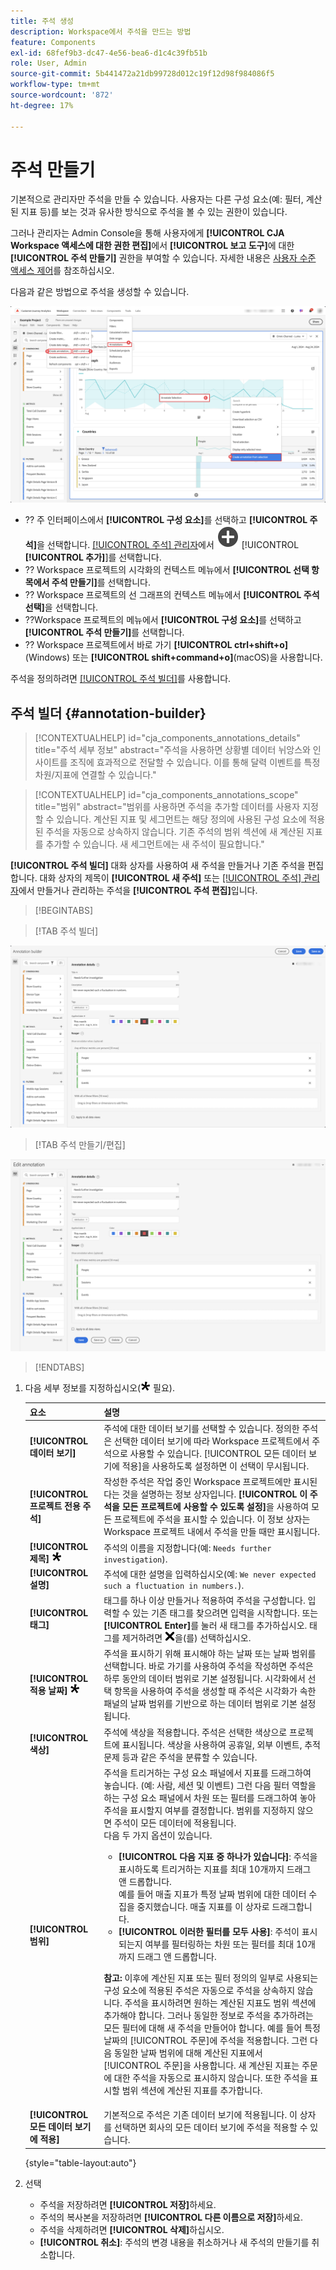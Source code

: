 ```yaml
---
title: 주석 생성
description: Workspace에서 주석을 만드는 방법
feature: Components
exl-id: 68fef9b3-dc47-4e56-bea6-d1c4c39fb51b
role: User, Admin
source-git-commit: 5b441472a21db99728d012c19f12d98f984086f5
workflow-type: tm+mt
source-wordcount: '872'
ht-degree: 17%

---
```


# 주석 만들기

기본적으로 관리자만 주석을 만들 수 있습니다. 사용자는 다른 구성 요소(예: 필터, 계산된 지표 등)를 보는 것과 유사한 방식으로 주석을 볼 수 있는 권한이 있습니다.

그러나 관리자는 Admin Console을 통해 사용자에게 **[!UICONTROL CJA Workspace 액세스에 대한 권한 편집]**&#x200B;에서 **[!UICONTROL 보고 도구]**&#x200B;에 대한 **[!UICONTROL 주석 만들기]** 권한을 부여할 수 있습니다. 자세한 내용은 [사용자 수준 액세스 제어](/help/technotes/access-control.md#user-level-access)를 참조하십시오.

다음과 같은 방법으로 주석을 생성할 수 있습니다.

![주석 만들기](assets/create-annotation.png)

* ?? 주 인터페이스에서 **[!UICONTROL 구성 요소]**&#x200B;를 선택하고 **[!UICONTROL 주석]**&#x200B;을 선택합니다. [[!UICONTROL 주석] 관리자](/help/components/annotations/manage-annotations.md)에서 ![AddCircle](/help/assets/icons/AddCircle.svg) [!UICONTROL **[!UICONTROL 추가]**]를 선택합니다.
* ?? Workspace 프로젝트의 시각화의 컨텍스트 메뉴에서 **[!UICONTROL 선택 항목에서 주석 만들기]**&#x200B;를 선택합니다.
* ?? Workspace 프로젝트의 선 그래프의 컨텍스트 메뉴에서 **[!UICONTROL 주석 선택]**&#x200B;을 선택합니다.
* ??Workspace 프로젝트의 메뉴에서 **[!UICONTROL 구성 요소]**&#x200B;를 선택하고 **[!UICONTROL 주석 만들기]**&#x200B;를 선택합니다.
* ?? Workspace 프로젝트에서 바로 가기 **[!UICONTROL ctrl+shift+o]**(Windows) 또는 **[!UICONTROL shift+command+o]**(macOS)을 사용합니다.

주석을 정의하려면 [[!UICONTROL 주석 빌더]](#annotation-builder)를 사용합니다.

<!-- Should we really mention API here. If so, we can do it all over the place in the docs...
| **Use the [Customer Journey Analytics Annotations API](https://developer.adobe.com/cja-apis/docs/endpoints/annotations/)** | The Customer Journey Analytics Annotations APIs allow you to create, update, or retrieve annotations programmatically through Adobe Developer. These APIs use the same data and methods that Adobe uses inside the product UI. |
-->


## 주석 빌더 {#annotation-builder}

<!-- markdownlint-disable MD034 -->

>[!CONTEXTUALHELP]
>id="cja_components_annotations_details"
>title="주석 세부 정보"
>abstract="주석을 사용하면 상황별 데이터 뉘앙스와 인사이트를 조직에 효과적으로 전달할 수 있습니다. 이를 통해 달력 이벤트를 특정 차원/지표에 연결할 수 있습니다."

<!-- markdownlint-enable MD034 -->

<!-- markdownlint-disable MD034 -->

>[!CONTEXTUALHELP]
>id="cja_components_annotations_scope"
>title="범위"
>abstract="범위를 사용하면 주석을 추가할 데이터를 사용자 지정할 수 있습니다. 계산된 지표 및 세그먼트는 해당 정의에 사용된 구성 요소에 적용된 주석을 자동으로 상속하지 않습니다. 기존 주석의 범위 섹션에 새 계산된 지표를 추가할 수 있습니다. 새 세그먼트에는 새 주석이 필요합니다."

<!-- markdownlint-enable MD034 -->


**[!UICONTROL 주석 빌더]** 대화 상자를 사용하여 새 주석을 만들거나 기존 주석을 편집합니다. 대화 상자의 제목이 **[!UICONTROL 새 주석]** 또는 [[!UICONTROL 주석] 관리자](/help/components/annotations/manage-annotations.md)에서 만들거나 관리하는 주석을 **[!UICONTROL 주석 편집]**&#x200B;입니다.


>[!BEGINTABS]

>[!TAB 주석 빌더]

![다음 섹션에 설명된 필드와 옵션을 보여 주는 주석 세부 정보 창입니다.](assets/annotation-builder.png)

>[!TAB 주석 만들기/편집]

![다음 섹션에 설명된 필드와 옵션을 보여 주는 주석 세부 정보 창입니다.](assets/create-edit-annotation.png)

>[!ENDTABS]

1. 다음 세부 정보를 지정하십시오(![필수](/help/assets/icons/Required.svg) 필요).

   | 요소 | 설명 |
   | --- | --- |
   | **[!UICONTROL 데이터 보기]** | 주석에 대한 데이터 보기를 선택할 수 있습니다. 정의한 주석은 선택한 데이터 보기에 따라 Workspace 프로젝트에서 주석으로 사용할 수 있습니다. [!UICONTROL 모든 데이터 보기에 적용]을 사용하도록 설정하면 이 선택이 무시됩니다. |
   | **[!UICONTROL 프로젝트 전용 주석]** | 작성한 주석은 작업 중인 Workspace 프로젝트에만 표시된다는 것을 설명하는 정보 상자입니다. **[!UICONTROL 이 주석을 모든 프로젝트에 사용할 수 있도록 설정]**&#x200B;을 사용하여 모든 프로젝트에 주석을 표시할 수 있습니다. 이 정보 상자는 Workspace 프로젝트 내에서 주석을 만들 때만 표시됩니다. |
   | **[!UICONTROL 제목]** ![필수](/help/assets/icons/Required.svg) | 주석의 이름을 지정합니다(예: `Needs further investigation`). |
   | **[!UICONTROL 설명]** | 주석에 대한 설명을 입력하십시오(예: `We never expected such a fluctuation in numbers.`). |
   | **[!UICONTROL 태그]** | 태그를 하나 이상 만들거나 적용하여 주석을 구성합니다. 입력할 수 있는 기존 태그를 찾으려면 입력을 시작합니다. 또는 **[!UICONTROL Enter]**&#x200B;를 눌러 새 태그를 추가하십시오. 태그를 제거하려면 ![CrossSize75](/help/assets/icons/CrossSize75.svg)을(를) 선택하십시오. |
   | **[!UICONTROL 적용 날짜]** ![필수](/help/assets/icons/Required.svg) | 주석을 표시하기 위해 표시해야 하는 날짜 또는 날짜 범위를 선택합니다. 바로 가기를 사용하여 주석을 작성하면 주석은 하루 동안의 데이터 범위로 기본 설정됩니다. 시각화에서 선택 항목을 사용하여 주석을 생성할 때 주석은 시각화가 속한 패널의 날짜 범위를 기반으로 하는 데이터 범위로 기본 설정됩니다. |
   | **[!UICONTROL 색상]** | 주석에 색상을 적용합니다. 주석은 선택한 색상으로 프로젝트에 표시됩니다. 색상을 사용하여 공휴일, 외부 이벤트, 추적 문제 등과 같은 주석을 분류할 수 있습니다. |
   | **[!UICONTROL 범위]** | 주석을 트리거하는 구성 요소 패널에서 지표를 드래그하여 놓습니다. (예: 사람, 세션 및 이벤트) 그런 다음 필터 역할을 하는 구성 요소 패널에서 차원 또는 필터를 드래그하여 놓아 주석을 표시할지 여부를 결정합니다. 범위를 지정하지 않으면 주석이 모든 데이터에 적용됩니다. <br/>다음 두 가지 옵션이 있습니다.<ul><li>**[!UICONTROL 다음 지표 중 하나가 있습니다]**: 주석을 표시하도록 트리거하는 지표를 최대 10개까지 드래그 앤 드롭합니다.<br/>예를 들어 매출 지표가 특정 날짜 범위에 대한 데이터 수집을 중지했습니다. 매출 지표를 이 상자로 드래그합니다.</li><li>**[!UICONTROL 이러한 필터를 모두 사용]**: 주석이 표시되는지 여부를 필터링하는 차원 또는 필터를 최대 10개까지 드래그 앤 드롭합니다.</li></ul><p><p>**참고:** 이후에 계산된 지표 또는 필터 정의의 일부로 사용되는 구성 요소에 적용된 주석은 자동으로 주석을 상속하지 않습니다. 주석을 표시하려면 원하는 계산된 지표도 범위 섹션에 추가해야 합니다. 그러나 동일한 정보로 주석을 추가하려는 모든 필터에 대해 새 주석을 만들어야 합니다. 예를 들어 특정 날짜의 [!UICONTROL 주문]에 주석을 적용합니다. 그런 다음 동일한 날짜 범위에 대해 계산된 지표에서 [!UICONTROL 주문]을 사용합니다. 새 계산된 지표는 주문에 대한 주석을 자동으로 표시하지 않습니다. 또한 주석을 표시할 범위 섹션에 계산된 지표를 추가합니다. |
   | **[!UICONTROL 모든 데이터 보기에 적용]** | 기본적으로 주석은 기존 데이터 보기에 적용됩니다. 이 상자를 선택하면 회사의 모든 데이터 보기에 주석을 적용할 수 있습니다. |

   {style="table-layout:auto"}

1. 선택
   * 주석을 저장하려면 **[!UICONTROL 저장]**&#x200B;하세요.
   * 주석의 복사본을 저장하려면 **[!UICONTROL 다른 이름으로 저장]**&#x200B;하세요.
   * 주석을 삭제하려면 **[!UICONTROL 삭제]**&#x200B;하십시오.
   * **[!UICONTROL 취소]**: 주석의 변경 내용을 취소하거나 새 주석의 만들기를 취소합니다.
